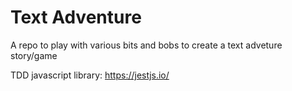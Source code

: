 # Text Adventure

A repo to play with various bits and bobs to create a text adveture story/game

TDD javascript library: https://jestjs.io/


